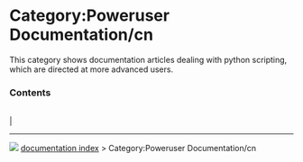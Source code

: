 # Category:Poweruser Documentation/cn
This category shows documentation articles dealing with python scripting, which are directed at more advanced users.

### Contents

|     |     |     |
| --- | --- | --- |
|



---
![](images/Button_right.svg) [documentation index](../README.md) > Category:Poweruser Documentation/cn

